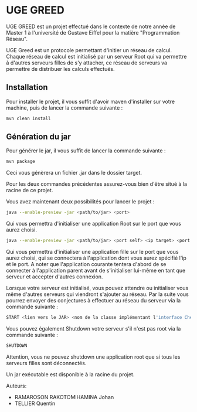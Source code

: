 # UGE GREED

UGE GREED est un projet effectué dans le contexte de notre année de Master 1 à l'université de Gustave Eiffel pour la matière "Programmation Réseau".

UGE Greed est un protocole permettant d'initier un réseau de calcul. Chaque réseau de calcul est initialisé par un serveur Root qui va
permettre à d'autres serveurs filles de s'y attacher, ce réseau de serveurs va permettre de distribuer les calculs effectués.

## Installation

Pour installer le projet, il vous suffit d'avoir maven d'installer sur votre machine, puis de lancer la commande suivante :

```bash
mvn clean install
```
## Génération du jar

Pour générer le jar, il vous suffit de lancer la commande suivante :

```bash
mvn package
```
Ceci vous génèrera un fichier .jar dans le dossier target.

Pour les deux commandes précédentes assurez-vous bien d'être situé à la racine de ce projet.


Vous avez maintenant deux possibilités pour lancer le projet :

```bash
java --enable-preview -jar <path/to/jar> <port>
```
Qui vous permettra d'initialiser une application Root sur le port que vous aurez choisi.

```bash
java --enable-preview -jar <path/to/jar> <port self> <ip target> <port target>
```
Qui vous permettra d'initialiser une application fille sur le port que vous aurez choisi, qui se connectera à l'application dont vous aurez spécifié l'ip et le port.
A noter que l'application courante tentera d'abord de se connecter à l'application parent avant de s'initialiser lui-même en tant que serveur et accepter d'autres connexion.

Lorsque votre serveur est initialisé, vous pouvez attendre ou initialiser vous même d'autres serveurs qui viendront s'ajouter au réseau.
Par la suite vous pourrez envoyer des conjectures à effectuer au réseau du serveur via la commande suivante :

```bash
START <lien vers le JAR> <nom de la classe implémentant l'interface Checker> <debut de la conjecture> <fin de la conjecture>
```

Vous pouvez également Shutdown votre serveur s'il n'est pas root via la commande suivante :

```bash
SHUTDOWN
```

Attention, vous ne pouvez shutdown une application root que si tous les serveurs filles sont déconnectés.

Un jar exécutable est disponible à la racine du projet.

Auteurs:

- RAMAROSON RAKOTOMIHAMINA Johan
- TELLIER Quentin